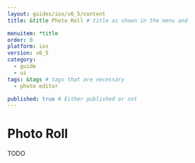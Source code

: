 ```yaml
---
layout: guides/ios/v6_5/content
title: &title Photo Roll # title as shown in the menu and 

menuitem: *title
order: 0
platform: ios
version: v6_5
category: 
  - guide
  - ui
tags: &tags # tags that are necessary
  - photo editor 

published: true # Either published or not 
---
```

# Photo Roll

TODO
